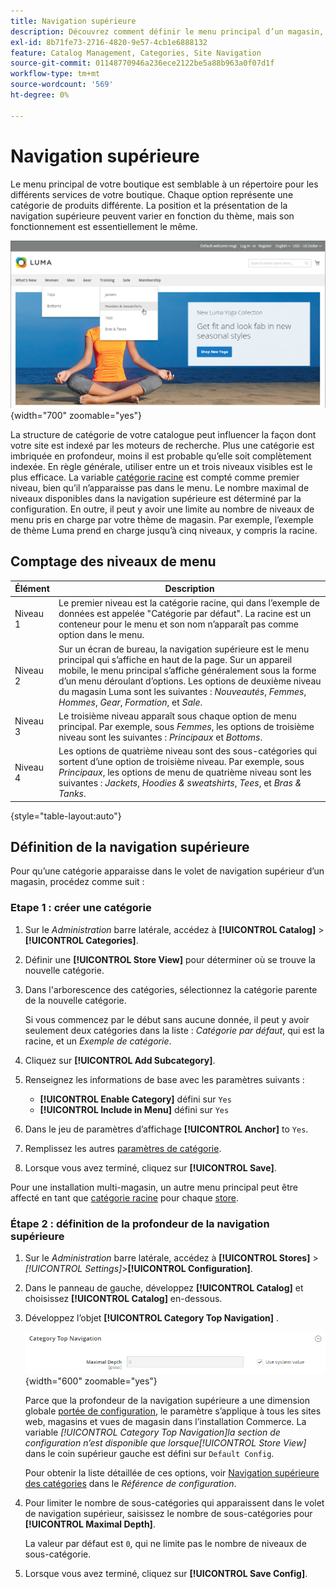 ```yaml
---
title: Navigation supérieure
description: Découvrez comment définir le menu principal d’un magasin, qui fonctionne comme un répertoire pour les différents services.
exl-id: 8b71fe73-2716-4820-9e57-4cb1e6888132
feature: Catalog Management, Categories, Site Navigation
source-git-commit: 01148770946a236ece2122be5a88b963a0f07d1f
workflow-type: tm+mt
source-wordcount: '569'
ht-degree: 0%

---
```


# Navigation supérieure

Le menu principal de votre boutique est semblable à un répertoire pour les différents services de votre boutique. Chaque option représente une catégorie de produits différente. La position et la présentation de la navigation supérieure peuvent varier en fonction du thème, mais son fonctionnement est essentiellement le même.

![Navigation supérieure](./assets/storefront-top-navigation.png){width="700" zoomable="yes"}

La structure de catégorie de votre catalogue peut influencer la façon dont votre site est indexé par les moteurs de recherche. Plus une catégorie est imbriquée en profondeur, moins il est probable qu’elle soit complètement indexée. En règle générale, utiliser entre un et trois niveaux visibles est le plus efficace. La variable [catégorie racine](category-root.md) est compté comme premier niveau, bien qu’il n’apparaisse pas dans le menu. Le nombre maximal de niveaux disponibles dans la navigation supérieure est déterminé par la configuration. En outre, il peut y avoir une limite au nombre de niveaux de menu pris en charge par votre thème de magasin. Par exemple, l’exemple de thème Luma prend en charge jusqu’à cinq niveaux, y compris la racine.

## Comptage des niveaux de menu

| Élément | Description |
|--- |--- |
| Niveau 1 | Le premier niveau est la catégorie racine, qui dans l’exemple de données est appelée &quot;Catégorie par défaut&quot;. La racine est un conteneur pour le menu et son nom n’apparaît pas comme option dans le menu. |
| Niveau 2 | Sur un écran de bureau, la navigation supérieure est le menu principal qui s’affiche en haut de la page. Sur un appareil mobile, le menu principal s’affiche généralement sous la forme d’un menu déroulant d’options. Les options de deuxième niveau du magasin Luma sont les suivantes : _Nouveautés_, _Femmes_, _Hommes_, _Gear_, _Formation_, et _Sale_. |
| Niveau 3 | Le troisième niveau apparaît sous chaque option de menu principal. Par exemple, sous _Femmes_, les options de troisième niveau sont les suivantes : _Principaux_ et _Bottoms_. |
| Niveau 4 | Les options de quatrième niveau sont des sous-catégories qui sortent d’une option de troisième niveau. Par exemple, sous _Principaux_, les options de menu de quatrième niveau sont les suivantes : _Jackets_, _Hoodies &amp; sweatshirts_, _Tees_, et _Bras &amp; Tanks_. |

{style="table-layout:auto"}

## Définition de la navigation supérieure

Pour qu’une catégorie apparaisse dans le volet de navigation supérieur d’un magasin, procédez comme suit :

### Etape 1 : créer une catégorie

1. Sur le _Administration_ barre latérale, accédez à **[!UICONTROL Catalog]** > **[!UICONTROL Categories]**.

1. Définir une **[!UICONTROL Store View]** pour déterminer où se trouve la nouvelle catégorie.

1. Dans l&#39;arborescence des catégories, sélectionnez la catégorie parente de la nouvelle catégorie.

   Si vous commencez par le début sans aucune donnée, il peut y avoir seulement deux catégories dans la liste : _Catégorie par défaut_, qui est la racine, et un _Exemple de catégorie_.

1. Cliquez sur **[!UICONTROL Add Subcategory]**.

1. Renseignez les informations de base avec les paramètres suivants :

   - **[!UICONTROL Enable Category]** défini sur `Yes`
   - **[!UICONTROL Include in Menu]** défini sur `Yes`

1. Dans le jeu de paramètres d’affichage **[!UICONTROL Anchor]** to `Yes`.

1. Remplissez les autres [paramètres de catégorie](category-create.md).

1. Lorsque vous avez terminé, cliquez sur **[!UICONTROL Save]**.

Pour une installation multi-magasin, un autre menu principal peut être affecté en tant que [catégorie racine](category-root.md) pour chaque [store](../stores-purchase/stores.md#add-stores).

### Étape 2 : définition de la profondeur de la navigation supérieure

1. Sur le _Administration_ barre latérale, accédez à **[!UICONTROL Stores]** > _[!UICONTROL Settings]_>**[!UICONTROL Configuration]**.

1. Dans le panneau de gauche, développez **[!UICONTROL Catalog]** et choisissez **[!UICONTROL Catalog]** en-dessous.

1. Développez l’objet **[!UICONTROL Category Top Navigation]** .

   ![Navigation supérieure des catégories](../configuration-reference/catalog/assets/catalog-category-top-navigation.png){width="600" zoomable="yes"}

   Parce que la profondeur de la navigation supérieure a une dimension globale [portée de configuration](../getting-started/websites-stores-views.md#scope-settings), le paramètre s’applique à tous les sites web, magasins et vues de magasin dans l’installation Commerce. La variable _[!UICONTROL Category Top Navigation]_la section de configuration n’est disponible que lorsque_[!UICONTROL Store View]_ dans le coin supérieur gauche est défini sur `Default Config`.

   Pour obtenir la liste détaillée de ces options, voir [Navigation supérieure des catégories](../configuration-reference/catalog/catalog.md#layered-navigation) dans le _Référence de configuration_.

1. Pour limiter le nombre de sous-catégories qui apparaissent dans le volet de navigation supérieur, saisissez le nombre de sous-catégories pour **[!UICONTROL Maximal Depth]**.

   La valeur par défaut est `0`, qui ne limite pas le nombre de niveaux de sous-catégorie.

1. Lorsque vous avez terminé, cliquez sur **[!UICONTROL Save Config]**.
